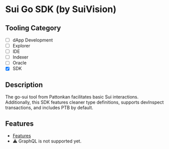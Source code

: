 # Sui Go SDK (by SuiVision)

## Tooling Category

- [ ] dApp Development
- [ ] Explorer
- [ ] IDE
- [ ] Indexer
- [ ] Oracle
- [x] SDK

## Description

The go-sui tool from Pattonkan facilitates basic Sui interactions. Additionally, this SDK features cleaner type definitions, supports devInspect transactions, and includes PTB by default.

## Features

- [Features](https://github.com/pattonkan/sui-go/tree/main/examples)
- ⚠️ GraphQL is not supported yet.
